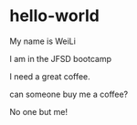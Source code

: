 # hello-world

My name is WeiLi

I am in the JFSD bootcamp

I need a great coffee.

can someone buy me a coffee?

No one but me!